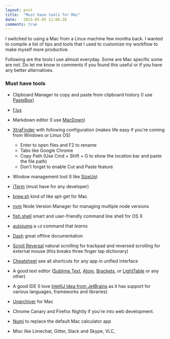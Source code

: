 ```yaml
---
layout: post
title:  "Must have tools for Mac"
date:   2015-05-05 11:06:38
comments: true
---
```


I switched to using a Mac from a Linux machine few months back. I wanted to compile a list of tips and tools that I used to customize my workflow to make myself more productive. 

Following are the tools I use almost everyday. Some are Mac specific some are not. Do let me know in comments if you found this useful or if you have any better alternatives.

### Must have tools

* Clipboard Manager to copy and paste from clipboard history (I use [PasteBox](http://astevic.com/pastebox))

* [f.lux](https://justgetflux.com/)

* Markdown editor (I use [MacDown](http://macdown.uranusjr.com/))

* [XtraFinder](https://www.trankynam.com/xtrafinder/) with following configuration (makes life easy if you're coming from Windows or Linux OS)
	- Enter to open files and F2 to rename
	- Tabs like Google Chrome
	- Copy Path (Use Cmd + Shift + G to show the location bar and paste the file path)
	- Don't forget to enable Cut and Paste feature

* Window management tool (I like [SizeUp](http://www.irradiatedsoftware.com/sizeup/))

* [iTerm](https://www.iterm2.com/) (must have for any developer)

* [brew.sh](http://brew.sh/) kind of like apt-get for Mac

* [nvm](https://github.com/creationix/nvm) Node Version Manager for managing multiple node versions

* [fish shell](http://fishshell.com/) smart and user-friendly command line
shell for OS X

* [autojump](https://github.com/joelthelion/autojump) a `cd` command that *learns*

* [Dash](https://kapeli.com/dash) great offline documentation

* [Scroll Reversal](https://pilotmoon.com/scrollreverser/) natural scrolling for trackpad and reversed scrolling for external mouse (this breaks three finger tap dictionary)

* [Cheatsheet](http://www.mediaatelier.com/CheatSheet/) see all shortcuts for any app in unified interface

* A good text editor ([Sublime Text](http://www.sublimetext.com/), [Atom](https://atom.io/), [Brackets](http://brackets.io/), or [LightTable](http://lighttable.com/) or any other)

* A good IDE (I love [IntelliJ Idea from JetBrains](https://www.jetbrains.com/idea/) as it has support for various languages, frameworks and libraries)

* [Unarchiver](https://itunes.apple.com/in/app/the-unarchiver/id425424353) for Mac

* Chrome Canary and Firefox Nightly if you're into web development.

* [Numi](https://numi.io/) to replace the default Mac calculator app

* Misc like Limechat, Gitter, Slack and Skype, VLC, 

